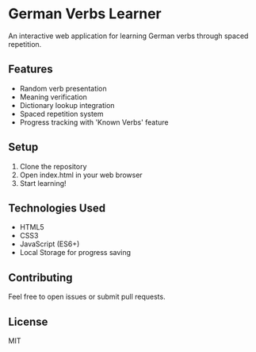 # German Verbs Learner

An interactive web application for learning German verbs through spaced repetition.

## Features

- Random verb presentation
- Meaning verification
- Dictionary lookup integration
- Spaced repetition system
- Progress tracking with 'Known Verbs' feature

## Setup

1. Clone the repository
2. Open index.html in your web browser
3. Start learning!

## Technologies Used

- HTML5
- CSS3
- JavaScript (ES6+)
- Local Storage for progress saving

## Contributing

Feel free to open issues or submit pull requests.

## License

MIT